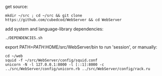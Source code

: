 get source:

    mkdir ~/src ; cd ~/src && git clone https://github.com/cubedcod/WebServer && cd WebServer

add system and language-library dependencies:

    ./DEPENDENCIES.sh

export PATH=$PATH:$HOME/src/WebServer/bin to run 'session', or manually:

    cd ~/web
    squid -f ~/src/WebServer/config/squid.conf
    unicorn -N -l 127.0.0.1:8000 -l [::1]:8000 -c ../src/WebServer/config/unicorn.rb ../src/WebServer/config/rack.ru
